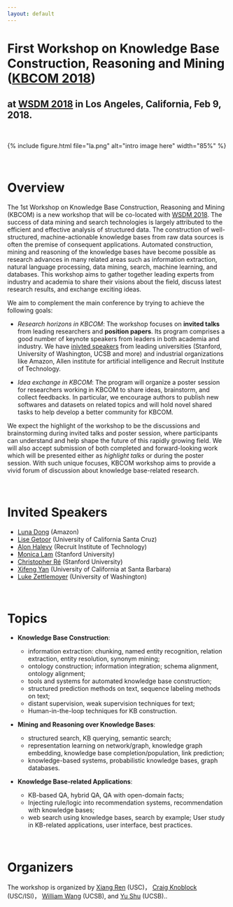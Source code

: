 ```yaml
---
layout: default
---
```

# First Workshop on Knowledge Base Construction, Reasoning and Mining ([KBCOM 2018](http://kbcom.org))
## at [WSDM 2018](http://www.wsdm-conference.org/2018/) in Los Angeles, California, Feb 9, 2018.  

<br>

{% include figure.html file="la.png" alt="intro image here" width="85%" %}

<br>

# Overview
The 1st Workshop on Knowledge Base Construction, Reasoning and Mining (KBCOM) is a new workshop that will be co-located with [WSDM 2018](http://www.wsdm-conference.org/2018/). The success of data mining and search technologies is largely attributed to the efficient and effective analysis of structured data. The construction of well-structured, machine-actionable knowledge bases from raw data sources is often the premise of consequent applications. Automated construction, mining and reasoning of the knowledge bases have become possible as research advances in many related areas such as information extraction, natural language processing, data mining, search, machine learning, and databases. This workshop aims to gather together leading experts from industry and academia to share their visions about the field, discuss latest research results, and exchange exciting ideas. 

We aim to complement the main conference by trying to achieve the following goals:
+ *Research horizons in KBCOM*: The workshop focuses on **invited talks** from leading researchers and **position papers**. Its program comprises a good number of keynote speakers from leaders in both academia and industry. We have [inivted speakers]() from leading universities (Stanford, University of Washington, UCSB and more) and industrial organizations like Amazon, Allen institute for artificial intelligence and Recruit Institute of Technology.

+ *Idea exchange in KBCOM*: The program will organize a poster session for researchers working in KBCOM to share ideas, brainstorm, and collect feedbacks. In particular, we encourage authors to publish new softwares and datasets on related topics and will hold novel shared tasks to help develop a better community for KBCOM.

We expect the highlight of the workshop to be the discussions and brainstorming during invited talks and poster session, where participants can understand and help shape the future of this rapidly growing field. We will also accept submission of both completed and forward-looking work which will be presented either as *highlight talks* or during the poster session. With such unique focuses, KBCOM workshop aims to provide a vivid forum of discussion about knowledge base-related research.

<br>

# Invited Speakers
+ [Luna Dong](http://lunadong.com/)  (Amazon)
+ [Lise Getoor](https://getoor.soe.ucsc.edu/)  (University of California Santa Cruz)
+ [Alon Halevy](https://homes.cs.washington.edu/~alon/)  (Recruit Institute of Technology)
+ [Monica Lam](https://suif.stanford.edu/~lam/)  (Stanford University)
+ [Christopher Ré](https://cs.stanford.edu/people/chrismre/)  (Stanford University)
+ [Xifeng Yan](http://www.cs.ucsb.edu/~xyan/)  (University of California at Santa Barbara)
+ [Luke Zettlemoyer](https://www.cs.washington.edu/people/faculty/lsz)  (University of Washington)

<br>

# Topics
+ **Knowledge Base Construction**: 
  - information extraction: chunking, named entity recognition, relation extraction, entity resolution, synonym mining; 
  - ontology construction; information integration; schema alignment, ontology alignment; 
  - tools and systems for automated knowledge base construction; 
  - structured prediction methods on text, sequence labeling methods on text; 
  - distant supervision, weak supervision techniques for text; 
  - Human-in-the-loop techniques for KB construction.

+ **Mining and Reasoning over Knowledge Bases**: 
  - structured search, KB querying, semantic search; 
  - representation learning on network/graph, knowledge graph embedding, knowledge base completion/population, link prediction; 
  - knowledge-based systems, probabilistic knowledge bases, graph databases.

+ **Knowledge Base-related Applications**: 
  - KB-based QA, hybrid QA, QA with open-domain facts; 
  - Injecting rule/logic into recommendation systems, recommendation with knowledge bases; 
  - web search using knowledge bases, search by example; User study in KB-related applications, user interface, best practices.
  
<br>

# Organizers
The workshop is organized by [Xiang Ren](http://xren7.web.engr.illinois.edu/) (USC)， [Craig Knoblock](http://usc-isi-i2.github.io/knoblock/) (USC/ISI)， [William Wang](https://www.cs.ucsb.edu/~william/) (UCSB), and [Yu Shu](http://cs.ucsb.edu/~ysu/) (UCSB)..

<br>
